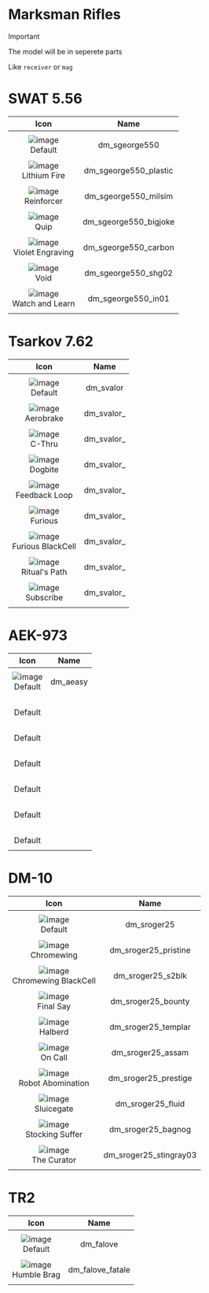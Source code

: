 # Marksman Rifles

> [!IMPORTANT]
> The model will be in seperete parts
>
> Like `receiver` or `mag`



# SWAT 5.56

| Icon | Name |
| :--: | :--: | 
| | | | | 
![image](https://github.com/user-attachments/assets/2cd12ac8-175b-4626-9270-eb9b98e9ba94)<br> Default | dm_sgeorge550 | 
| | | | | 
![image](https://github.com/user-attachments/assets/b7d487f5-1894-4762-b755-0eb34324c2b7)<br> Lithium Fire | dm_sgeorge550_plastic  | 
| | | | | 
![image](https://github.com/user-attachments/assets/8d521259-e96a-43fe-a219-da853b0748f3)<br> Reinforcer | dm_sgeorge550_milsim  | 
| | | | | 
![image](https://github.com/user-attachments/assets/48d9ffee-6b39-48fb-aace-c80255454242)<br> Quip | dm_sgeorge550_bigjoke  | 
| | | | | 
![image](https://github.com/user-attachments/assets/e1d04406-6dcf-476c-af92-a7d0c622625c)<br> Violet Engraving | dm_sgeorge550_carbon  | 
| | | | | 
![image](https://github.com/user-attachments/assets/35561812-6b8b-474d-baf4-dfce35dc4ea9)<br> Void | dm_sgeorge550_shg02  | 
| | | | | 
![image](https://github.com/user-attachments/assets/5c0dfe97-c590-4718-a673-db48101ccfb8)<br> Watch and Learn | dm_sgeorge550_in01  | 
| | | | | 


# Tsarkov 7.62

| Icon | Name |
| :--: | :--: | 
| | | | | 
![image](https://github.com/user-attachments/assets/524ab287-466b-46da-b348-6b8ee0c844ff)<br> Default | dm_svalor | 
| | | | | 
![image](https://github.com/user-attachments/assets/a47ec697-987b-4758-a6f7-51e65df11944)<br> Aerobrake | dm_svalor_  | 
| | | | | 
![image](https://github.com/user-attachments/assets/1fe3846f-b389-4671-a1dd-32b73bc7fae2)<br> C-Thru | dm_svalor_ | 
| | | | | 
![image](https://github.com/user-attachments/assets/6a09bdd6-8716-4ed4-958f-c3dbc9782346)<br> Dogbite | dm_svalor_  | 
| | | | | 
![image](https://github.com/user-attachments/assets/d8afba0a-6ca1-49d5-a61f-86094c873a29)<br> Feedback Loop | dm_svalor_  | 
| | | | | 
![image](https://github.com/user-attachments/assets/a17ea873-9dd8-40da-b651-0d876812ddf9)<br> Furious | dm_svalor_ | 
| | | | | 
![image](https://github.com/user-attachments/assets/f88c2741-46ba-4295-b805-ade36ab65d81)<br> Furious BlackCell | dm_svalor_ | 
| | | | | 
![image](https://github.com/user-attachments/assets/ee7946bf-0735-4548-9514-3bf325abcfc6)<br> Ritual's Path | dm_svalor_  | 
| | | | | 
![image](https://github.com/user-attachments/assets/2cd7ecc9-8a07-4ea9-9a52-35b47304b099)<br> Subscribe | dm_svalor_  | 
| | | | | 




# AEK-973

| Icon | Name |
| :--: | :--: | 
| | | | | 
![image](https://github.com/user-attachments/assets/d8f12d30-e5e8-4d16-ad60-0c820e1ed310)<br> Default | dm_aeasy | 
| | | | | 
<br> Default |   | 
| | | | | 
<br> Default |   | 
| | | | | 
<br> Default |   | 
| | | | | 
<br> Default |   | 
| | | | | 
<br> Default |   | 
| | | | | 
<br> Default |   | 
| | | | | 


# DM-10

| Icon | Name |
| :--: | :--: | 
| | | | | 
![image](https://github.com/user-attachments/assets/5059beda-7888-4e18-b78a-83239f23af22)<br> Default |dm_sroger25 | 
| | | | | 
![image](https://github.com/user-attachments/assets/f81023c2-b18a-486e-a6f4-25b173be49c8)<br> Chromewing | dm_sroger25_pristine | 
| | | | | 
![image](https://github.com/user-attachments/assets/c86edb5b-1363-40d2-8ced-ea7c8e6775ac)<br> Chromewing BlackCell | dm_sroger25_s2blk | 
| | | | | 
![image](https://github.com/user-attachments/assets/d00a42d9-bcac-4571-95fe-6583cd6c0d42)<br> Final Say | dm_sroger25_bounty | 
| | | | | 
![image](https://github.com/user-attachments/assets/0d65a3d9-3794-474f-81ec-315e451446dd)<br> Halberd | dm_sroger25_templar | 
| | | | | 
![image](https://github.com/user-attachments/assets/0fe60492-12e8-4be6-bc90-5eb1f1820055)<br> On Call | dm_sroger25_assam   | 
| | | | | 
![image](https://github.com/user-attachments/assets/f1b0c809-1bdb-47b4-a391-6c259000d3f1)<br> Robot Abomination | dm_sroger25_prestige | 
| | | | | 
![image](https://github.com/user-attachments/assets/1b57ec29-927a-4837-b519-49a4128fc71a)<br> Sluicegate |dm_sroger25_fluid | 
| | | | | 
![image](https://github.com/user-attachments/assets/37929e94-f037-4b1e-933f-0e91e0053e51)<br> Stocking Suffer | dm_sroger25_bagnog | 
| | | | | 
![image](https://github.com/user-attachments/assets/84d1f7ea-c9d8-4996-bb82-34234dfd6df1)<br> The Curator | dm_sroger25_stingray03  | 
| | | | | 


# TR2

| Icon | Name |
| :--: | :--: | 
| | | | | 
![image](https://github.com/user-attachments/assets/801d3dd9-291b-4b89-a53f-8eb99d506902)<br> Default | dm_falove | 
| | | | | 
![image](https://github.com/user-attachments/assets/9387fad6-dec2-4315-ad33-85887ee208ed)<br> Humble Brag | dm_falove_fatale | 
| | | | | 





